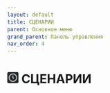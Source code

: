 ```yaml
---
layout: default
title: СЦЕНАРИИ
parent: Основное меню
grand_parent: Панель управления
nav_order: 4
---
```


# <img src="../../assets/icons/menus/m_scenarii.png" width="26" height="26"> СЦЕНАРИИ
